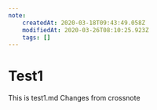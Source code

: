 ```yaml
---
note:
    createdAt: 2020-03-18T09:43:49.058Z
    modifiedAt: 2020-03-26T08:10:25.923Z
    tags: []
---
```

# Test1

This is test1.md
Changes from crossnote
